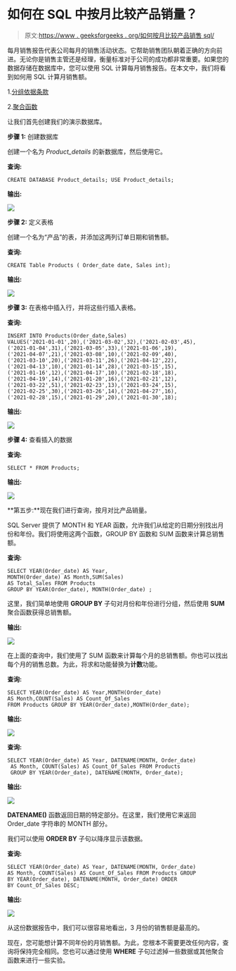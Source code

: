 # 如何在 SQL 中按月比较产品销量？

> 原文:[https://www . geeksforgeeks . org/如何按月比较产品销售 sql/](https://www.geeksforgeeks.org/how-to-compare-product-sales-by-month-in-sql/)

每月销售报告代表公司每月的销售活动状态。它帮助销售团队朝着正确的方向前进。无论你是销售主管还是经理，衡量标准对于公司的成功都非常重要。如果您的数据存储在数据库中，您可以使用 SQL 计算每月销售报告。在本文中，我们将看到如何用 SQL 计算月销售额。

1.[分组依据条款](https://www.geeksforgeeks.org/sql-group-by/)

2.[聚合函数](https://www.geeksforgeeks.org/aggregate-functions-in-sql/)

让我们首先创建我们的演示数据库。

**步骤 1:** 创建数据库

创建一个名为 *Product_details* 的新数据库，然后使用它。

**查询:**

```
CREATE DATABASE Product_details; USE Product_details;
```

**输出:**

![](img/58a639e51309a59a8c859ce7f896ff8a.png)

**步骤 2:** 定义表格

创建一个名为“产品”的表，并添加这两列订单日期和销售额。

**查询:**

```
CREATE Table Products ( Order_date date, Sales int); 
```

**输出:**

![](img/9b90f522945e7b9f9b7597075cce99c8.png)

**步骤 3:** 在表格中插入行，并将这些行插入表格。

**查询:**

```
INSERT INTO Products(Order_date,Sales)    
VALUES('2021-01-01',20),('2021-03-02',32),('2021-02-03',45), 
('2021-01-04',31),('2021-03-05',33),('2021-01-06',19),
('2021-04-07',21),('2021-03-08',10),('2021-02-09',40), 
('2021-03-10',20),('2021-03-11',26),('2021-04-12',22),      
('2021-04-13',10),('2021-01-14',28),('2021-03-15',15), 
('2021-01-16',12),('2021-04-17',10),('2021-02-18',18),  
('2021-04-19',14),('2021-01-20',16),('2021-02-21',12),
('2021-03-22',51),('2021-02-23',13),('2021-03-24',15),
('2021-02-25',30),('2021-03-26',14),('2021-04-27',16), 
('2021-02-28',15),('2021-01-29',20),('2021-01-30',18); 
```

**输出:**

![](img/790cf9a07eb4977e807e7d2063de1be6.png)

**步骤 4:** 查看插入的数据

**查询:**

```
SELECT * FROM Products; 
```

**输出:**

![](img/a82828af0c466dbaa7608e2e602104b5.png)

**第五步:**现在我们进行查询，按月对比产品销量。

SQL Server 提供了 MONTH 和 YEAR 函数，允许我们从给定的日期分别找出月份和年份。我们将使用这两个函数，GROUP BY 函数和 SUM 函数来计算总销售额。

**查询:**

```
SELECT YEAR(Order_date) AS Year, 
MONTH(Order_date) AS Month,SUM(Sales) 
AS Total_Sales FROM Products   
GROUP BY YEAR(Order_date), MONTH(Order_date) ; 
```

这里，我们简单地使用 **GROUP BY** 子句对月份和年份进行分组，然后使用 **SUM** 聚合函数获得总销售额。

**输出:**

![](img/889e254076be18b2f915bb22055d817c.png)

在上面的查询中，我们使用了 SUM 函数来计算每个月的总销售额。你也可以找出每个月的销售总数。为此，将求和功能替换为**计数**功能。

**查询:**

```
SELECT YEAR(Order_date) AS Year,MONTH(Order_date) 
AS Month,COUNT(Sales) AS Count_Of_Sales     
FROM Products GROUP BY YEAR(Order_date),MONTH(Order_date); 
```

**输出:**

![](img/83404fbb5b115766dda1c6fdf7bb3bef.png)

**查询:**

```
SELECT YEAR(Order_date) AS Year, DATENAME(MONTH, Order_date) 
 AS Month, COUNT(Sales) AS Count_Of_Sales FROM Products 
 GROUP BY YEAR(Order_date), DATENAME(MONTH, Order_date); 
```

**输出:**

![](img/29ae63feb63643625d85a61cb7f9103c.png)

**DATENAME()** 函数返回日期的特定部分。在这里，我们使用它来返回 Order_date 字符串的 MONTH 部分。

我们可以使用 **ORDER BY** 子句以降序显示该数据。

**查询:**

```
SELECT YEAR(Order_date) AS Year, DATENAME(MONTH, Order_date) 
AS Month, COUNT(Sales) AS Count_Of_Sales FROM Products GROUP
BY YEAR(Order_date), DATENAME(MONTH, Order_date) ORDER 
BY Count_Of_Sales DESC; 
```

**输出:**

![](img/ed544cadb02989cb0446ddc4d708410f.png)

从这份数据报告中，我们可以很容易地看出，3 月份的销售额是最高的。

现在，您可能想计算不同年份的月销售额。为此，您根本不需要更改任何内容，查询将保持完全相同。您也可以通过使用 **WHERE** 子句过滤掉一些数据或其他聚合函数来进行一些实验。